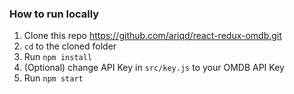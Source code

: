 ### How to run locally

1. Clone this repo https://github.com/ariqd/react-redux-omdb.git
2. `cd` to the cloned folder
3. Run `npm install`
4. (Optional) change API Key in `src/key.js` to your OMDB API Key
5. Run `npm start`
